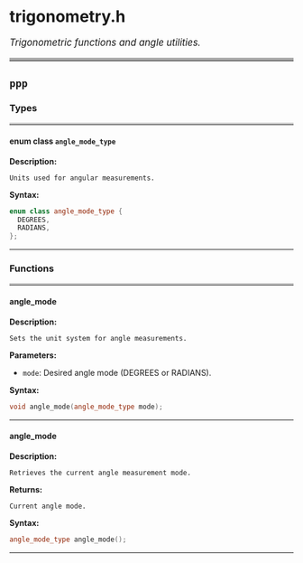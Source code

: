 # trigonometry.h

<style>
  .file-summary { font-size: 1.2em; font-style: italic; margin-bottom: 1em; }
  table { width: 100%; table-layout: fixed; border-collapse: collapse; }
  th, td { border: 1px solid #ddd; padding: 8px; word-wrap: break-word; }
  th { background-color: #f4f4f4; }
</style>

<p class="file-summary">Trigonometric functions and angle utilities.</p>

<hr style="border-top:5px solid #aaa" />

## `ppp`

### Types

<hr style="border-top:3px solid #ccc" />

#### enum class `angle_mode_type`

**Description:**
```
Units used for angular measurements.
```

**Syntax:**
```cpp
enum class angle_mode_type {
  DEGREES,
  RADIANS,
};
```

<hr style="border-top:1px solid #eee" />

### Functions
<hr style="border-top:3px solid #ccc" />

#### angle_mode

**Description:**
```
Sets the unit system for angle measurements.
```

**Parameters:**

- `mode`: Desired angle mode (DEGREES or RADIANS). 

**Syntax:**
```cpp
void angle_mode(angle_mode_type mode);
```

<hr style="border-top:1px solid #eee" />

#### angle_mode

**Description:**
```
Retrieves the current angle measurement mode.
```

**Returns:**
```
Current angle mode.
```

**Syntax:**
```cpp
angle_mode_type angle_mode();
```

<hr style="border-top:1px solid #eee" />

